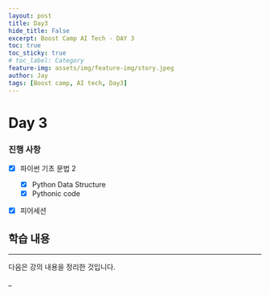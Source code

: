 ```yaml
---
layout: post
title: Day3
hide_title: False
excerpt: Boost Camp AI Tech - DAY 3
toc: true
toc_sticky: true
# toc_label: Category
feature-img: assets/img/feature-img/story.jpeg
author: Jay
tags: [Boost camp, AI tech, Day3]
---
```


# Day 3

### 진행 사항
  - [x] 파이썬 기초 문법 2
      - [x] Python Data Structure
      - [x] Pythonic code
  - [x] 피어세션


## 학습 내용
---

다음은 강의 내용을 정리한 것입니다.

_   